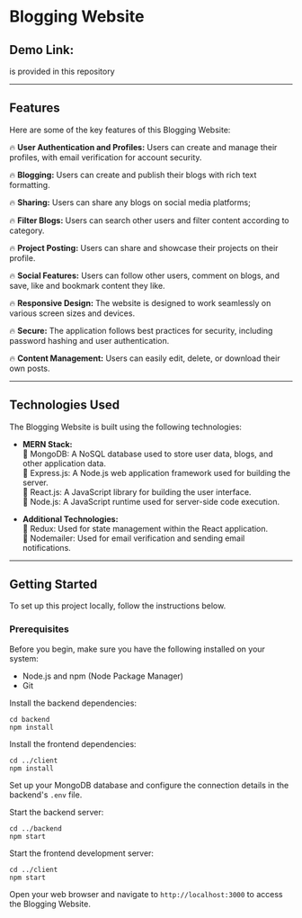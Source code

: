 # Blogging Website 

## Demo Link: 

is provided in this repository

---


## Features
Here are some of the key features of this Blogging Website:

🔥 **User Authentication and Profiles:** Users can create and manage their profiles, with email verification for account security.

🔥 **Blogging:** Users can create and publish their blogs with rich text formatting.

🔥 **Sharing:** Users can share any blogs on social media platforms;

🔥 **Filter Blogs:** Users can search other users and filter content according to category.

🔥 **Project Posting:** Users can share and showcase their projects on their profile.

🔥 **Social Features:** Users can follow other users, comment on blogs, and save, like and bookmark content they like.

🔥 **Responsive Design:** The website is designed to work seamlessly on various screen sizes and devices.

🔥 **Secure:** The application follows best practices for security, including password hashing and user authentication.

🔥 **Content Management:** Users can easily edit, delete, or download their own posts.

---

## Technologies Used
The Blogging Website is built using the following technologies:

- **MERN Stack:**
  <br/>
  💫 MongoDB: A NoSQL database used to store user data, blogs, and other application data. <br/>
  💫 Express.js: A Node.js web application framework used for building the server.<br/>
  💫 React.js: A JavaScript library for building the user interface.<br/>
  💫 Node.js: A JavaScript runtime used for server-side code execution.<br/>

- **Additional Technologies:**<br/>
  💫 Redux: Used for state management within the React application.<br/>
  💫 Nodemailer: Used for email verification and sending email notifications.<br/>

---

## Getting Started
To set up this project locally, follow the instructions below.

### Prerequisites
Before you begin, make sure you have the following installed on your system:
- Node.js and npm (Node Package Manager)
- Git

 Install the backend dependencies:
   ```
   cd backend
   npm install
   ```

 Install the frontend dependencies:
   ```
   cd ../client
   npm install
   ```

 Set up your MongoDB database and configure the connection details in the backend's `.env` file.

 Start the backend server:
   ```
   cd ../backend
   npm start
   ```

 Start the frontend development server:
   ```
   cd ../client
   npm start
   ```

 Open your web browser and navigate to `http://localhost:3000` to access the Blogging Website.
